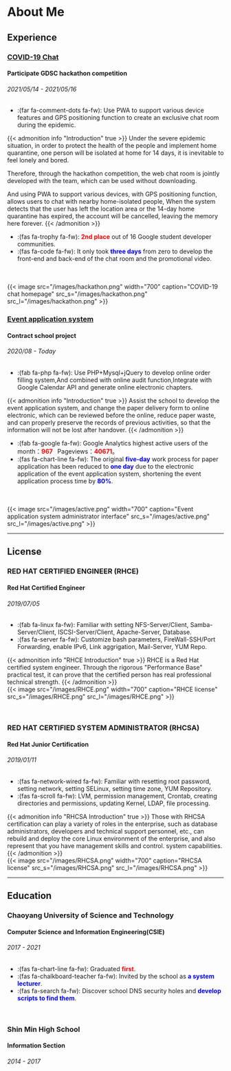 # About Me


## Experience
### [COVID-19 Chat](https://hackathon.pin-yi.com/)

#### Participate GDSC hackathon competition
###### 2021/05/14 - 2021/05/16

* :(far fa-comment-dots fa-fw): Use PWA to support various device features and GPS positioning function to create an exclusive chat room during the epidemic.

 {{< admonition info "Introduction" true >}}
Under the severe epidemic situation, in order to protect the health of the people and implement home quarantine, one person will be isolated at home for 14 days, it is inevitable to feel lonely and bored.

Therefore, through the hackathon competition, the web chat room is jointly developed with the team, which can be used without downloading.

And using PWA to support various devices, with GPS positioning function, allows users to chat with nearby home-isolated people,
When the system detects that the user has left the location area or the 14-day home quarantine has expired, the account will be cancelled, leaving the memory here forever.
{{< /admonition >}}

* :(fas fa-trophy fa-fw): <font color='red'>**2nd place**</font> out of 16 Google student developer communities.
* :(fas fa-code fa-fw): It only took <font color='blue'>**three days**</font> from zero to develop the front-end and back-end of the chat room and the promotional video.
<br>
<br>
{{< image src="/images/hackathon.png"  width="700" caption="COVID-19 chat homepage" src_s="/images/hackathon.png" src_l="/images/hackathon.png" >}}

<br>

### [Event application system](https://active.cyut.edu.tw/)
#### Contract school project
###### 2020/08 - Today

* :(fab fa-php fa-fw): Use PHP+Mysql+jQuery to develop online order filling system,And combined with online audit function,Integrate with Google Calendar API and generate online electronic chapters.

 {{< admonition info "Introduction" true >}}
Assist the school to develop the event application system, and change the paper delivery form to online electronic, which can be reviewed before the online, reduce paper waste, and can properly preserve the records of previous activities, so that the information will not be lost after handover.
{{< /admonition >}}

*  :(fab fa-google fa-fw):  Google Analytics highest active users of the month：<font color='red'>**967**</font>  Pageviews：<font color='red'>**40671**</font>。
*  :(fas fa-chart-line fa-fw):  The original <font color='blue'>**five-day**</font> work process for paper application has been reduced to <font color='blue'>**one day**</font> due to the electronic application of the event application system, shortening the event application process time by <font color='blue'>**80%**</font>.
<br>
<br>
{{< image src="/images/active.png"  width="700" caption="Event application system administrator interface" src_s="/images/active.png" src_l="/images/active.png" >}}

---

## License
### RED HAT CERTIFIED ENGINEER (RHCE)
#### Red Hat Certified Engineer
###### 2019/07/05

* :(fab fa-linux fa-fw): Familiar with setting NFS-Server/Client, Samba-Server/Client, ISCSI-Server/Client, Apache-Server, Database.
* :(fas fa-server fa-fw): Customize bash parameters, FireWall-SSH/Port Forwarding, enable IPv6, Link aggrigation, Mail-Server, YUM Repo.

 {{< admonition info "RHCE Introduction" true >}}
RHCE is a Red Hat certified system engineer. Through the rigorous "Performance Base" practical test, it can prove that the certified person has real professional technical strength.
{{< /admonition >}}
<br>
{{< image src="/images/RHCE.png"  width="700" caption="RHCE license" src_s="/images/RHCE.png" src_l="/images/RHCE.png" >}}

<br>

### RED HAT CERTIFIED SYSTEM ADMINISTRATOR (RHCSA)
#### Red Hat Junior Certification
###### 2019/01/11

* :(fas fa-network-wired fa-fw): Familiar with resetting root password, setting network, setting SELinux, setting time zone, YUM Repository.
* :(fas fa-scroll fa-fw): LVM, permission management, Crontab, creating directories and permissions, updating Kernel, LDAP, file processing.


 {{< admonition info "RHCSA Introduction" true >}}
Those with RHCSA certification can play a variety of roles in the enterprise, such as database administrators, developers and technical support personnel, etc., can rebuild and deploy the core Linux environment of the enterprise, and also represent that you have management skills and control. system capabilities.
{{< /admonition >}}
<br>
{{< image src="/images/RHCSA.png"  width="700" caption="RHCSA license" src_s="/images/RHCSA.png" src_l="/images/RHCSA.png" >}}


---

## Education
### Chaoyang University of Science and Technology
#### Computer Science and Information Engineering(CSIE)
###### 2017 - 2021

* :(fas fa-chart-line fa-fw): Graduated <font color='red'>**first**</font>.
* :(fas fa-chalkboard-teacher fa-fw): Invited by the school as <font color='blue'>**a system lecturer**</font>.
* :(fas fa-search fa-fw): Discover school DNS security holes and <font color='blue'>**develop scripts to find them**</font>.

<br>

### Shin Min High School
#### Information Section
###### 2014 - 2017

